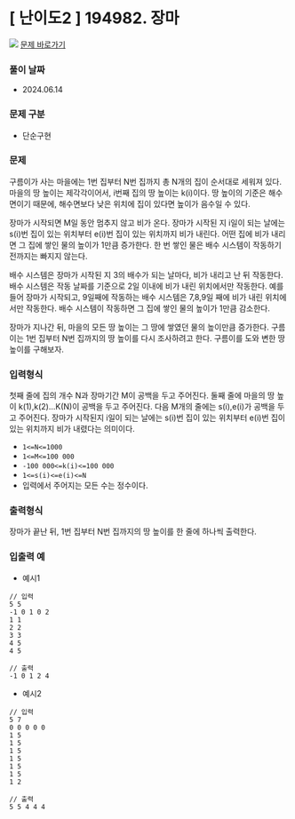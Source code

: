 # [ 난이도2 ] 194982. 장마

<img src="https://img.shields.io/badge/JavaScript-orange?style=flat&logo=javascript&logoColor=auto"/> [문제 바로가기](https://level.goorm.io/exam/194982/%EC%9E%A5%EB%A7%88/quiz/1)

### 풀이 날짜

- 2024.06.14

### 문제 구분

- 단순구현

### 문제

구름이가 사는 마을에는 1번 집부터 N번 집까지 총 N개의 집이 순서대로 세워져 있다. 마을의 땅 높이는 제각각이어서, i번째 집의 땅 높이는 k(i)이다. 땅 높이의 기준은 해수면이기 때문에, 해수면보다 낮은 위치에 집이 있다면 높이가 음수일 수 있다.

장마가 시작되면 M일 동안 멈추지 않고 비가 온다. 장마가 시작된 지 i일이 되는 날에는 s(i)번 집이 있는 위치부터 e(i)번 집이 있는 위치까지 비가 내린다. 어떤 집에 비가 내리면 그 집에 쌓인 물의 높이가 1만큼 증가한다. 한 번 쌓인 물은 배수 시스템이 작동하기 전까지는 빠지지 않는다.

배수 시스템은 장마가 시작된 지 3의 배수가 되는 날마다, 비가 내리고 난 뒤 작동한다. 배수 시스템은 작동 날짜를 기준으로 2일 이내에 비가 내린 위치에서만 작동한다. 예를 들어 장마가 시작되고, 9일째에 작동하는 배수 시스템은 7,8,9일 째에 비가 내린 위치에서만 작동한다. 배수 시스템이 작동하면 그 집에 쌓인 물의 높이가 1만큼 감소한다.

장마가 지나간 뒤, 마을의 모든 땅 높이는 그 땅에 쌓였던 물의 높이만큼 증가한다. 구름이는 1번 집부터 N번 집까지의 땅 높이를 다시 조사하려고 한다. 구름이를 도와 변한 땅 높이를 구해보자.

### 입력형식

첫째 줄에 집의 개수 N과 장마기간 M이 공백을 두고 주어진다.
둘째 줄에 마을의 땅 높이 k(1),k(2)...K(N)이 공백을 두고 주어진다.
다음 M개의 줄에는 s(i),e(i)가 공백을 두고 주어진다. 장마가 시작된지 i일이 되는 날에는 s(i)번 집이 있는 위치부터 e(i)번 집이 있는 위치까지 비가 내렸다는 의미이다.

- `1<=N<=1000`
- `1<=M<=100 000`
- `-100 000<=k(i)<=100 000`
- `1<=s(i)<=e(i)<=N`
- 입력에서 주어지는 모든 수는 정수이다.

### 출력형식

장마가 끝난 뒤, 1번 집부터 N번 집까지의 땅 높이를 한 줄에 하나씩 출력한다.

### 입출력 예

- 예시1

```
// 입력
5 5
-1 0 1 0 2
1 1
2 2
3 3
4 5
4 5
```

```
// 출력
-1 0 1 2 4
```

- 예시2

```
// 입력
5 7
0 0 0 0 0
1 5
1 5
1 5
1 5
1 5
1 5
1 2
```

```
// 출력
5 5 4 4 4
```
